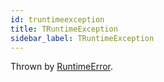 ```yaml
---
id: truntimeexception
title: TRuntimeException
sidebar_label: TRuntimeException
---
```



Thrown by [RuntimeError](../../brl/brl.blitz/#function-runtimeerror-message).



